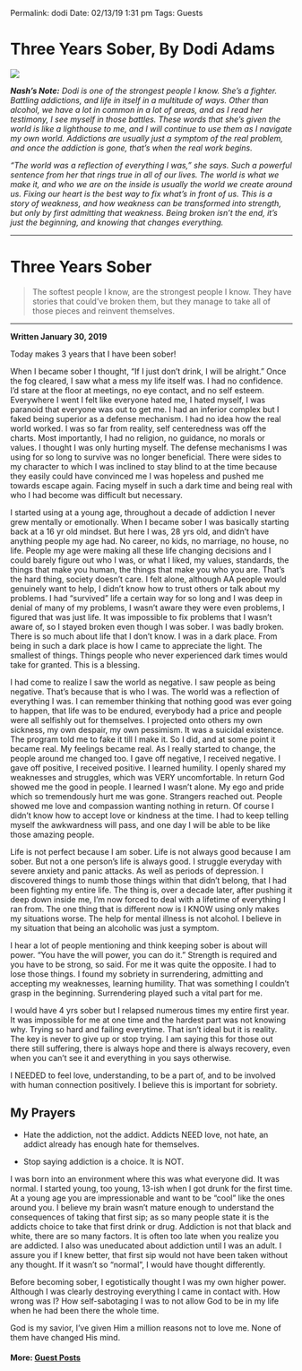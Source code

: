 
Permalink: dodi
Date: 02/13/19 1:31 pm
Tags: Guests

# Three Years Sober, By Dodi Adams

![](https://i.imgur.com/xPxjHeB.jpg)

***Nash’s Note:** Dodi is one of the strongest people I know. She’s a fighter. Battling addictions, and life in itself in a multitude of ways. Other than alcohol, we have a lot in common in a lot of areas, and as I read her testimony, I see myself in those battles. These words that she’s given the world is like a lighthouse to me, and I will continue to use them as I navigate my own world. Addictions are usually just a symptom of the real problem, and once the addiction is gone, that’s when the real work begins.*

*“The world was a reflection of everything I was,” she says. Such a powerful sentence from her that rings true in all of our lives. The world is what we make it, and who we are on the inside is usually the world we create around us. Fixing our heart is the best way to fix what’s in front of us. This is a story of weakness, and how weakness can be transformed into strength, but only by first admitting that weakness. Being broken isn’t the end, it’s just the beginning, and knowing that changes everything.*

---- 

# Three Years Sober

> The softest people I know, are the strongest people I know. They have stories that could’ve broken them, but they manage to take all of those pieces and reinvent themselves.

---- 

**Written January 30, 2019**

Today makes 3 years that I have been sober! 

When I became sober I thought, “If I just don’t drink, I will be alright.” Once the fog cleared, I saw what a mess my life itself was. I had no confidence. I’d stare at the floor at meetings, no eye contact, and no self esteem. Everywhere I went I felt like everyone hated me, I hated myself, I was paranoid that everyone was out to get me. I had an inferior complex but I faked being superior as a defense mechanism. I had no idea how the real world worked. I was so far from reality, self centeredness was off the charts. Most importantly, I had no religion, no guidance, no morals or values. I thought I was only hurting myself. The defense mechanisms I was using for so long to survive was no longer beneficial. There were sides to my character to which I was inclined to stay blind to at the time because they easily could have convinced me I was hopeless and pushed me towards escape again. Facing myself in such a dark time and being real with who I had become was difficult but necessary. 

I started using at a young age, throughout a decade of addiction I never grew mentally or emotionally. When I became sober I was basically starting back at a 16 yr old mindset. But here I was, 28 yrs old, and didn’t have anything people my age had. No career, no kids, no marriage, no house, no life. People my age were making all these life changing decisions and I could barely figure out who I was, or what I liked, my values, standards, the things that make you human, the things that make you who you are. That’s the hard thing, society doesn’t care. I felt alone, although AA people would genuinely want to help, I didn’t know how to trust others or talk about my problems. I had “survived” life a certain way for so long and I was deep in denial of many of my problems, I wasn’t aware they were even problems, I figured that was just life. It was impossible to fix problems that I wasn’t aware of, so I stayed broken even though I was sober. I was badly broken. There is so much about life that I don’t know. I was in a dark place. From being in such a dark place is how I came to appreciate the light. The smallest of things. Things people who never experienced dark times would take for granted. This is a blessing.

I had come to realize I saw the world as negative. I saw people as being negative. That’s because that is who I was. The world was a reflection of everything I was. I can remember thinking that nothing good was ever going to happen, that life was to be endured, everybody had a price and people were all selfishly out for themselves. I projected onto others my own sickness, my own despair, my own pessimism. It was a suicidal existence. The program told me to fake it till I make it. So I did, and at some point it became real. My feelings became real. As I really started to change, the people around me changed too. I gave off negative, I received negative. I gave off positive, I received positive. I learned humility. I openly shared my weaknesses and struggles, which was VERY uncomfortable. In return God showed me the good in people. I learned I wasn’t alone. My ego and pride which so tremendously hurt me was gone. Strangers reached out. People showed me love and compassion wanting nothing in return. Of course I didn’t know how to accept love or kindness at the time. I had to keep telling myself the awkwardness will pass, and one day I will be able to be like those amazing people.

Life is not perfect because I am sober. Life is not always good because I am sober. But not a one person’s life is always good. I struggle everyday with severe anxiety and panic attacks. As well as periods of depression. I discovered things to numb those things within that didn’t belong, that I had been fighting my entire life. The thing is, over a decade later, after pushing it deep down inside me, I’m now forced to deal with a lifetime of everything I ran from. The one thing that is different now is I KNOW using only makes my situations worse. The help for mental illness is not alcohol. I believe in my situation that being an alcoholic was just a symptom.

I hear a lot of people mentioning and think keeping sober is about will power. “You have the will power, you can do it.” Strength is required and you have to be strong, so said. For me it was quite the opposite. I had to lose those things. I found my sobriety in surrendering, admitting and accepting my weaknesses, learning humility. That was something I couldn’t grasp in the beginning. Surrendering played such a vital part for me.

I would have 4 yrs sober but I relapsed numerous times my entire first year. It was impossible for me at one time and the hardest part was not knowing why. Trying so hard and failing everytime. That isn’t ideal but it is reality. The key is never to give up or stop trying. I am saying this for those out there still suffering, there is always hope and there is always recovery, even when you can’t see it and everything in you says otherwise.

I NEEDED to feel love, understanding, to be a part of, and to be involved with human connection positively. I believe this is important for sobriety.

## My Prayers

- Hate the addiction, not the addict. Addicts NEED love, not hate, an addict already has enough hate for themselves.

- Stop saying addiction is a choice. It is NOT.

I was born into an environment where this was what everyone did. It was normal. I started young, too young, 13-ish when I got drunk for the first time. At a young age you are impressionable and want to be “cool” like the ones around you. I believe my brain wasn’t mature enough to understand the consequences of taking that first sip; as so many people state it is the addicts choice to take that first drink or drug. Addiction is not that black and white, there are so many factors. It is often too late when you realize you are addicted. I also was uneducated about addiction until I was an adult. I assure you if I knew better, that first sip would not have been taken without any thought. If it wasn’t so “normal”, I would have thought differently.

Before becoming sober, I egotistically thought I was my own higher power. Although I was clearly destroying everything I came in contact with. How wrong was I? How self-sabotaging I was to not allow God to be in my life when he had been there the whole time. 

God is my savior, I’ve given Him a million reasons not to love me. None of them have changed His mind.

#### More: **[Guest Posts](http://nashp.com/guest)**

